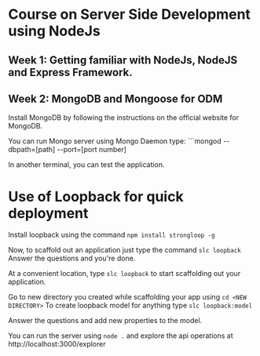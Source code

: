 # Course on Server Side Development using NodeJs

## Week 1: Getting familiar with NodeJs, NodeJS and Express Framework.

## Week 2: MongoDB and Mongoose for ODM

Install MongoDB by following the instructions on the official website for MongoDB.

You can run Mongo server using Mongo Daemon
type: ```mongod --dbpath=[path] --port=[port number]

In another terminal, you can test the application.


# Use of Loopback for quick deployment
Install loopback using the command ```npm install strongloop -g```

Now, to scaffold out an application just type the command ```slc loopback```
Answer the questions and you're done.

At a convenient location, type ```slc loopback``` to start scaffolding out your application.

Go to new directory you created while scaffolding your app using ```cd <NEW DIRECTORY>```
To create loopback model for anything type
```slc loopback:model```

Answer the questions and add new properties to the model.

You can run the server using ```node .```
and explore the api operations at
http://localhost:3000/explorer
